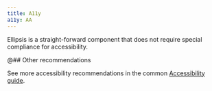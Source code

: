 ```yaml
---
title: A11y
a11y: AA
---
```


Ellipsis is a straight-forward component that does not require special compliance for accessibility.

@## Other recommendations

See more accessibility recommendations in the common [Accessibility guide](/core-principles/a11y/#contrast).
